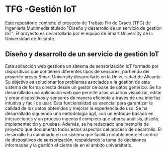 # TFG -Gestión IoT
Este repositorio contiene el proyecto de Trabajo Fin de Grado (TFG) de Ingeniería Multimedia titulado "Diseño y desarrollo de un servicio de gestión IoT". El proyecto es desarrollado por el equipo de Smart University de la Universidad de Alicante.

## Diseño y desarrollo de un servicio de gestión IoT
Esta apliacción web gestiona un sistema de sensorización IoT formado por dispositivos que contienen diferentes tipos de sensores, partiendo del proyecto previo Smart University desarrollado en la Universidad de Alicante.
Su objetivo es solucionar los problemas asociados a la gestión de este sistema de forma directa desde un gestor de base de datos genérico. Se ha desarrollado una aplicación web que permite a los usuarios visualizar, editar y crear dispositivos y sensores de manera eficiente a través de una interfaz intuitiva y fácil de usar. Esta funcionalidad es esencial para garantizar la calidad de los datos obtenidos y mejorar la experiencia de uso.
Se ha desarrollado siguiendo una metodología ágil, con un enfoque basado en interacciones y un proceso ingenieril completo que abarca análisis, diseño, implementación y pruebas. Además, se ha redactado una memoria de proyecto que documenta todos estos aspectos del proceso de desarrollo.
El desarrollo ha culminado en un sistema que facilita notablemente el control de dispositivos de sensorización, respaldando la toma de decisiones informadas y la gestión eficiente de en el ámbito universitario.
